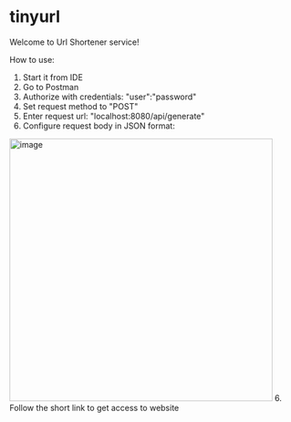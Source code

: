 # tinyurl
Welcome to Url Shortener service!

How to use:
1) Start it from IDE
2) Go to Postman
3) Authorize with credentials:     "user":"password"
4) Set request method to "POST"
5) Enter request url: "localhost:8080/api/generate"
6) Configure request body in JSON format:
<img width="461" alt="image" src="https://user-images.githubusercontent.com/107211325/220653143-58204873-b765-485d-88ec-f0bf320dd905.png">
6. Follow the short link to get access to website
